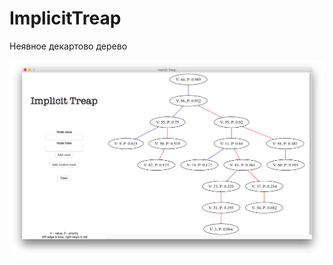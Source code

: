 # ImplicitTreap
Неявное декартово дерево

![:)](https://raw.githubusercontent.com/ElijahOvcharenko/ImplicitTreap/master/screens/screen_1.png?token=AVGJq8H5xwO5FmW-CcUSxLw6a5WDIDxeks5aQqV3wA%3D%3D)
